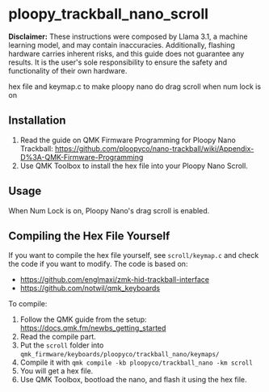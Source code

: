 # ploopy_trackball_nano_scroll
**Disclaimer:** These instructions were composed by Llama 3.1, a machine learning model, and may contain inaccuracies. Additionally, flashing hardware carries inherent risks, and this guide does not guarantee any results. It is the user's sole responsibility to ensure the safety and functionality of their own hardware.

hex file and keymap.c to make ploopy nano do drag scroll when num lock is on

## Installation

1. Read the guide on QMK Firmware Programming for Ploopy Nano Trackball: https://github.com/ploopyco/nano-trackball/wiki/Appendix-D%3A-QMK-Firmware-Programming
2. Use QMK Toolbox to install the hex file into your Ploopy Nano Scroll.

## Usage

When Num Lock is on, Ploopy Nano's drag scroll is enabled.

## Compiling the Hex File Yourself

If you want to compile the hex file yourself, see `scroll/keymap.c` and check the code if you want to modify. The code is based on:

* https://github.com/englmaxi/zmk-hid-trackball-interface
* https://github.com/notwil/qmk_keyboards

To compile:

1. Follow the QMK guide from the setup: https://docs.qmk.fm/newbs_getting_started
2. Read the compile part.
3. Put the `scroll` folder into `qmk_firmware/keyboards/ploopyco/trackball_nano/keymaps/`
4. Compile it with `qmk compile -kb ploopyco/trackball_nano -km scroll`
5. You will get a hex file.
6. Use QMK Toolbox, bootload the nano, and flash it using the hex file.
